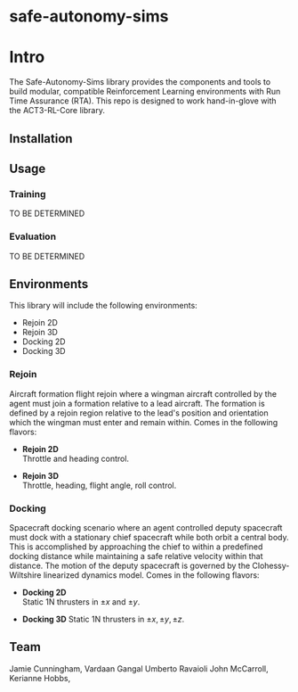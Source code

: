 # safe-autonomy-sims


# Intro
The Safe-Autonomy-Sims library provides the components and tools to build modular,  compatible Reinforcement Learning environments with Run Time Assurance (RTA). This repo is designed to work hand-in-glove with the ACT3-RL-Core library.

## Installation
<!--- Inside of the repo's root directory, simply install using the `setup.py` with:
```shell
pip install .
```

For a local development version, please install using the `-e, --editable` option:
```shell
pip install -e .
```
--->

## Usage


### Training

TO BE DETERMINED



### Evaluation

TO BE DETERMINED

## Environments

This library will include the following environments:
  - Rejoin 2D
  - Rejoin 3D
  - Docking 2D
  - Docking 3D


### Rejoin
Aircraft formation flight rejoin where a wingman aircraft controlled by the agent must join a formation relative to a lead aircraft. The formation is defined by a rejoin region relative to the lead's position and orientation which the wingman must enter and remain within. Comes in the following flavors:

-  **Rejoin 2D**  
Throttle and heading control.  

-  **Rejoin 3D**  
Throttle, heading, flight angle, roll control.  


### Docking
Spacecraft docking scenario where an agent controlled deputy spacecraft must dock with a stationary chief spacecraft while both orbit a central body. This is accomplished by approaching the chief to within a predefined docking distance while maintaining a safe relative velocity within that distance. The motion of the deputy spacecraft is governed by the Clohessy-Wiltshire linearized dynamics model. Comes in the following flavors:

-  **Docking 2D**  
Static 1N thrusters in $`\pm x`$ and  $`\pm y`$.    

-  **Docking 3D**
Static 1N thrusters in $`\pm x, \pm y, \pm z`$.


## Team
Jamie Cunningham,
Vardaan Gangal
Umberto Ravaioli
John McCarroll,
Kerianne Hobbs,
